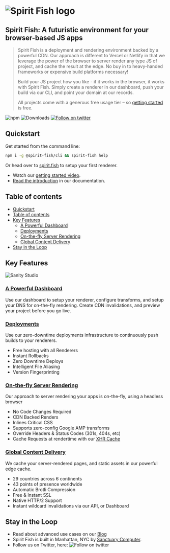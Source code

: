 # ![Spirit Fish logo](https://cdn.jsdelivr.net/gh/spirit-fish/cli@main/spirit_fish_logo.svg)

## Spirit Fish: A futuristic environment for your browser-based JS apps

> Spirit Fish is a deployment and rendering environment backed by a powerful CDN. Our approach is different to Vercel or Netlify in that we leverage the power of the browser to server render any type JS of project, and cache the result at the edge. No buy in to heavy-handed frameworks or expensive build platforms necessary!
>
> Build your JS project how you like - if it works in the browser, it works with Spirit Fish. Simply create a renderer in our dashboard, push your build via our CLI, and point your domain at our records.
>
> All projects come with a generous free usage tier – so [getting started](https://intercom.help/spirit-fish/en/collections/1930477-getting-started) is free.

![npm](https://img.shields.io/npm/v/@spirit-fish/cli) ![Downloads](https://img.shields.io/npm/dm/@spirit-fish/cli) [![Follow on twitter](https://img.shields.io/twitter/follow/sanctucompu?style=flat&color=blue)](https://twitter.com/sanctucompu)

## Quickstart

Get started from the command line:

```bash
npm i -g @spirit-fish/cli && spirit-fish help
```

Or head over to [spirit.fish](https://www.spirit.fish) to setup your first renderer.

- Watch our [getting started video](TODO).
- [Read the introduction](https://intercom.help/spirit-fish/en/) in our documentation.

## Table of contents

- [Quickstart](#quickstart)
- [Table of contents](#table-of-contents)
- [Key Features](#key-features)
  - [A Powerful Dashboard](#a-powerful-dashboard)
  - [Deployments](#deployments)
  - [On-the-fly Server Rendering](#on-the-fly-server-rendering)
  - [Global Content Delivery](#global-content-delivery)
- [Stay in the Loop](#stay-in-the-loop)

## Key Features

![Sanity Studio](https://www.spiritfish.xyz/assets/dashboard-62a2b3d6167d0792ee9737f7a040c3b964160b1bf4185d43e449683a0586b9a0.png)

### [A Powerful Dashboard](https://www.spirit.fish)

Use our dashboard to setup your renderer, configure transforms, and setup your DNS for on-the-fly rendering. Create CDN invalidations, and preview your project before you go live.

### [Deployments](https://www.spirit.fish/features/deployments)

Use our zero-downtime deployments infrastructure to continuously push builds to your renderers.
- Free hosting with all Renderers
- Instant Rollbacks
- Zero Downtime Deploys
- Intelligent File Aliasing
- Version Fingerprinting

### [On-the-fly Server Rendering](https://www.spirit.fish/features/rendering)

Our approach to server rendering your apps is on-the-fly, using a headless browser

- No Code Changes Required
- CDN Backed Renders
- Inlines Critical CSS
- Supports zero-config Google AMP transforms
- Override Headers & Status Codes (301s, 404s, etc)
- Cache Requests at rendertime with our [XHR Cache](https://github.com/spirit-fish/xhr-cache)

### [Global Content Delivery](https://www.spirit.fish/features/cdn)

We cache your server-rendered pages, and static assets in our powerful edge cache.
- 29 countries across 6 continents
- 43 points of presence worldwide
- Automatic Brotli Compression
- Free & Instant SSL
- Native HTTP/2 Support
- Instant wildcard invalidations via our API, or Dashboard


## Stay in the Loop

- Read about advanced use cases on our [Blog](https://www.spirit.fish/blog)
- Spirit Fish is built in Manhattan, NYC by [Sanctuary Computer](https://www.sanctuary.computer).
- Follow us on Twitter, here:
![Follow on twitter](https://img.shields.io/twitter/follow/sanctucompu?style=flat&color=blue)
